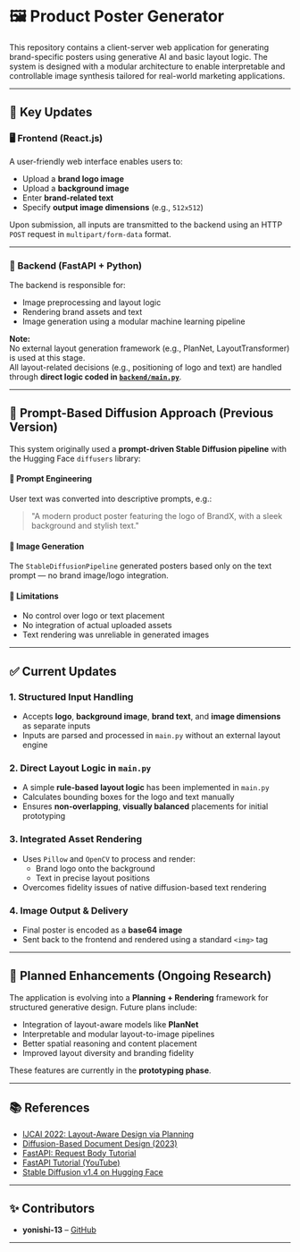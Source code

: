 # 🖼️ Product Poster Generator

This repository contains a client-server web application for generating brand-specific posters using generative AI and basic layout logic. The system is designed with a modular architecture to enable interpretable and controllable image synthesis tailored for real-world marketing applications.

---

## 🔧 Key Updates

### 🖥️ Frontend (React.js)
A user-friendly web interface enables users to:
- Upload a **brand logo image**
- Upload a **background image**
- Enter **brand-related text**
- Specify **output image dimensions** (e.g., `512x512`)

Upon submission, all inputs are transmitted to the backend using an HTTP `POST` request in `multipart/form-data` format.

---

### 🧠 Backend (FastAPI + Python)
The backend is responsible for:
- Image preprocessing and layout logic
- Rendering brand assets and text
- Image generation using a modular machine learning pipeline

**Note:**  
No external layout generation framework (e.g., PlanNet, LayoutTransformer) is used at this stage.  
All layout-related decisions (e.g., positioning of logo and text) are handled through **direct logic coded in [`backend/main.py`](./main.py)**.

---

## 🎨 Prompt-Based Diffusion Approach (Previous Version)

This system originally used a **prompt-driven Stable Diffusion pipeline** with the Hugging Face `diffusers` library:

#### 🔹 Prompt Engineering
User text was converted into descriptive prompts, e.g.:
> "A modern product poster featuring the logo of BrandX, with a sleek background and stylish text."

#### 🔹 Image Generation
The `StableDiffusionPipeline` generated posters based only on the text prompt — no brand image/logo integration.

#### 🔹 Limitations
- No control over logo or text placement
- No integration of actual uploaded assets
- Text rendering was unreliable in generated images

---

## ✅ Current Updates

### 1. Structured Input Handling
- Accepts **logo**, **background image**, **brand text**, and **image dimensions** as separate inputs
- Inputs are parsed and processed in `main.py` without an external layout engine

### 2. Direct Layout Logic in `main.py`
- A simple **rule-based layout logic** has been implemented in `main.py`
- Calculates bounding boxes for the logo and text manually
- Ensures **non-overlapping**, **visually balanced** placements for initial prototyping

### 3. Integrated Asset Rendering
- Uses `Pillow` and `OpenCV` to process and render:
  - Brand logo onto the background
  - Text in precise layout positions
- Overcomes fidelity issues of native diffusion-based text rendering

### 4. Image Output & Delivery
- Final poster is encoded as a **base64 image**
- Sent back to the frontend and rendered using a standard `<img>` tag

---

## 🚀 Planned Enhancements (Ongoing Research)

The application is evolving into a **Planning + Rendering** framework for structured generative design. Future plans include:
- Integration of layout-aware models like **PlanNet**
- Interpretable and modular layout-to-image pipelines
- Better spatial reasoning and content placement
- Improved layout diversity and branding fidelity

These features are currently in the **prototyping phase**.

---

## 📚 References

- [IJCAI 2022: Layout-Aware Design via Planning](https://www.ijcai.org/proceedings/2022/0692.pdf)
- [Diffusion-Based Document Design (2023)](https://arxiv.org/html/2312.08822v2#S)
- [FastAPI: Request Body Tutorial](https://fastapi.tiangolo.com/tutorial/body/#import-pydantics-basemodel)
- [FastAPI Tutorial (YouTube)](https://www.youtube.com/watch?v=3l16wCsDglU&t=1912s)
- [Stable Diffusion v1.4 on Hugging Face](http://huggingface.co/CompVis/stable-diffusion-v1-4)

---

## ✨ Contributors

- **yonishi-13** – [GitHub](https://github.com/yonishi-13)

---
